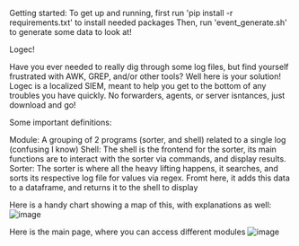 Getting started:
To get up and running, first run 'pip install -r requirements.txt' to install needed packages
Then, run 'event_generate.sh' to generate some data to look at!

Logec! 

Have you ever needed to really dig through some log files, but find yourself frustrated with AWK, GREP, and/or other tools? Well here is your solution!
Logec is a localized SIEM, meant to help you get to the bottom of any troubles you have quickly. No forwarders, agents, or server isntances, just download and go!

Some important definitions:

Module: A grouping of 2 programs (sorter, and shell) related to a single log (confusing I know)
  Shell: The shell is the frontend for the sorter, its main functions are to interact with the sorter via commands, and display results. 
  Sorter: The sorter is where all the heavy lifting happens, it searches, and sorts its respective log file for values via regex. Fromt here, it adds
          this data to a dataframe, and returns it to the shell to display

Here is a handy chart showing a map of this, with explanations as well:
![image](https://user-images.githubusercontent.com/91687869/200751535-36431c39-8345-40b4-b094-774eaa396648.png)


Here is the main page, where you can access different modules 
![image](https://user-images.githubusercontent.com/91687869/200749965-538642b5-0a8f-41c9-a897-a0923b80be8a.png)
